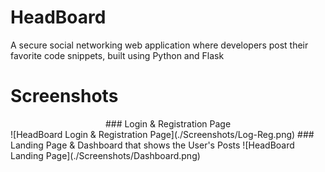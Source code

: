 # HeadBoard
A secure social networking web application where developers post their favorite code snippets, built using Python and Flask
# Screenshots
<center>
### Login & Registration Page  
</center>
![HeadBoard Login & Registration Page](./Screenshots/Log-Reg.png)  
### Landing Page & Dashboard that shows the User's Posts  
![HeadBoard Landing Page](./Screenshots/Dashboard.png)


